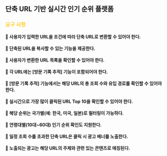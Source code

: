 ## 단축 URL 기반 실시간 인기 순위 플랫폼

### <span style = 'color : #FFCD28'>요구 사항</span><br/>

**🔆 사용자가 입력한 URL을 조건에 따라 단축 URL로 변환할 수 있어야 한다.**<br/><br/>
**🔆 단축된 URL을 복사할 수 있는 기능을 제공한다.**<br/><br/>
**🔆 사용자가 변환한 URL 목록을 확인할 수 있어야 한다.**<br/><br/>
**🔆 각 URL에는 [방문 기록 추적] 기능이 포함되어야 한다.**<br/><br/>
**🔆 [방문 기록 추적] 기능에서는 해당 URL의 총 조회 수와 유입 경로를 확인할 수 있어야 한다.**<br/><br/>
**🔆 실시간으로 가장 많이 클릭된 URL Top 10을 확인할 수 있어야 한다.**<br/><br/>
**🔆 해당 순위는 국가별(예: 한국, 미국, 일본)로 필터링이 가능하다.**<br/><br/>
**🔆 연령대별(10대~60대) 인기 순위 확인도 지원한다.**<br/><br/>
**🔆 일정 조회 수를 초과한 단축 URL은 클릭 시 광고 배너를 노출한다.**<br/><br/>
**🔆 노출되는 광고는 해당 URL의 주제와 관련 있는 콘텐츠로 매칭된다.**<br/><br/>